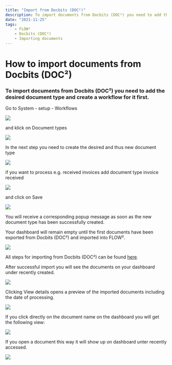 ```yaml
---
title: "Import from Docbits (DOC²)"
description: To import documents from Docbits (DOC²) you need to add the desired document type and create a workflow for it first.s
date: "2021-11-25"
tags:
    - FLOW²
    - Docbits (DOC²)
    - Importing documents
---
```


# How to import documents from Docbits (DOC²)

### To import documents from Docbits (DOC²) you need to add the desired document type and create a workflow for it first.

Go to System - setup - Workflows

![](/_images/docbits/FLOW2_Workflows_Document-types-1024x585.png)

and klick on Document types

![](/_images/docbits/FLOW2_Document-Types-1-1024x586.png)

In the next step you need to create the desired and thus new document type

![](/_images/docbits/FLOW2_create-document-type-1024x569.png)

if you want to process e.g. received invoices add document type invoice received

![](/_images/docbits/FLOW2_create-document_invoice-received-1024x585.png)

and click on Save

![](/_images/docbits/FLOW2_document-type-created-successfully-1024x586.png)

You will receive a corresponding popup message as soon as the new document type has been successfully created.

Your dashboard will remain empty until the first documents have been exported from Docbits (DOC²) and imported into FLOW².

![](/_images/docbits/FLOW2_Dashboard-empty-1024x586.png)

All steps for importing from Docbits (DOC²) can be found [here](/docbits/doc2app/settings/export/export-to-flow2/).

After successful import you will see the documents on your dashboard under recently created.

![](/_images/docbits/FLOW2_Dashboard-with-imported-documents-1024x585.png)

Clicking View details opens a preview of the imported documents including the date of processing.

![](/_images/docbits/FLOW2_recently-created_preview-1024x586.png)

If you click directly on the document name on the dashboard you will get the following view:

![](/_images/docbits/FLOW2_Preview-of-document-1024x584.png)

If you open a document this way it will show up on dashboard unter recently accessed.

![](/_images/docbits/FLOW2_Dashboard_Documents-recently-accessed-1024x586.png)
